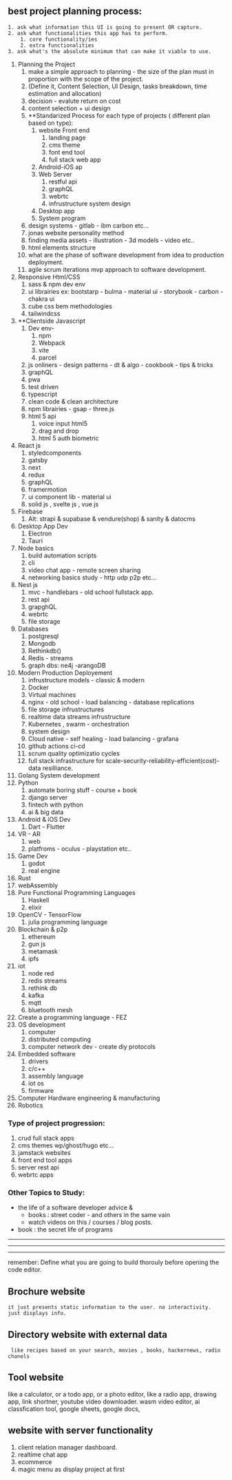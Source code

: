 ## best project planning process:
	1. ask what information this UI is going to present OR capture.
	2. ask what functionalities this app has to perform.
		1. core functionality/ies
		2. extra functionalities
	3. ask what's the absolute minimum that can make it viable to use.


1. Planning the Project 
	1. make a simple approach to planning - the size of the plan must in proportion with the scope of the project.
	2. (Define it, Content Selection, UI Design, tasks breakdown, time estimation and allocation)
	3. decision - evalute return on cost
	4. content selection + ui design
	5. **Standarized Process for each type of projects ( different plan based on type):
		1. website Front end
			1. landing page
			2. cms theme
			3. font end tool
			4. full stack web app
		2. Android-iOS ap
		3. Web Server 
			1. restful api
			2. graphQL
			3. webrtc
			4. infrustructure system design
		4. Desktop app
		5. System program
	6. design systems - gitlab - ibm carbon etc...
	7. jonas website personality method
	8. finding media assets - illustration - 3d models - video etc..
	9. html elements structure
	10. what are the phase of software development from idea to production deployment.
	11. agile scrum iterations mvp approach to software development.
3. Responsive Html/CSS 
	1. sass & npm dev env
	2. ui librairies ex: bootstarp - bulma - material ui - storybook - carbon - chakra ui
	3. cube css bem  methodologies
	4. tailwindcss
4. **Clientside Javascript
	1.  Dev env- 
		1. npm
		2. Webpack
		3. vite
		4. parcel
	2. js onliners - design patterns - dt & algo - cookbook - tips & tricks
	3. graphQL
	4. pwa
	5. test driven
	6. typescript
	7. clean code & clean architecture
	8. npm librairies - gsap - three.js
	9. html 5 api
		1. voice input html5
		2. drag and drop
		3. html 5 auth biometric
5. React js
	1. styledcomponents
	2. gatsby
	3. next
	4. redux
	5. graphQL
	6. framermotion
	7. ui component lib - material ui
	8. solid js  , svelte js , vue js 
6. Firebase
	1. Alt:  strapi & supabase & vendure(shop) & sanity & datocms 
8. Desktop App Dev
	1. Electron
	2. Tauri
9. Node basics
	1. build automation scripts
	2. cli
	3. video chat app - remote screen sharing
	4. networking basics study - http udp p2p etc...
10. Nest js 
	1. mvc - handlebars - old school fullstack app. 
	2. rest api
	3. grapghQL
	4. webrtc
	5. file storage
11. Databases
	1. postgresql
	2. Mongodb
	3. Rethinkdb()
	4. Redis - streams
	5. graph dbs: ne4j -arangoDB
12. Modern Production Deployement
	1. infrustructure models - classic & modern
	2. Docker 
	3. Virtual machines
	4. nginx - old school  - load balancing - database replications
	5. file storage infrustructures 
	6. realtime data streams infrustructure
	7. Kubernetes , swarm - orchestration
	8. system design
	9. Cloud native - self healing - load balancing - grafana
	10. github actions ci-cd
	11. scrum quality optimizatio cycles
	12. full stack infrastructure for scale-security-reliability-efficient(cost)-data resilliance.
13. Golang System development
14. Python
	1. automate boring stuff - course + book
	2. django server 
	3. fintech with python
	4. ai & big data 
15. Android & iOS Dev
	1.  Dart - Flutter
16. VR - AR 
	1. web
	2. platfroms - oculus - playstation  etc..
17. Game Dev
	1. godot
	2. real engine
18. Rust
19. webAssembly
20. Pure Functional Programming Languages
	1. Haskell
	2. elixir
21. OpenCV - TensorFlow
	1. julia programming language
22. Blockchain & p2p
	1. ethereum
	2. gun js
	3. metamask
	4. ipfs
23. iot 
	1. node red
	2. redis streams
	3. rethink db
	4. kafka
	5. mqtt
	6. bluetooth mesh
24. Create a programming language - FEZ
25. OS development
	1. computer 
	2. distributed computing
	3. computer network dev - create diy protocols
26. Embedded software
	1. drivers
	2. c/c++
	3. assembly language
	4. iot os
	5. firmware
27. Computer Hardware engineering & manufacturing
28. Robotics

### Type of project progression:

1. crud full stack apps
2. cms themes wp/ghost/hugo etc...
3. jamstack websites
4. front end tool apps 
5. server rest api 
6. webrtc apps

### Other Topics to Study:
 - the life of a software developer advice & 
	 - books : street coder - and others in the same vain
	 - watch videos on this / courses / blog posts.
 - book : the secret life of programs


----
-----
-----
remember: Define what you are going to build thorouly before opening the code editor.

## Brochure website
	it just presents static information to the user. no interactivity. just displays info.


## Directory website with external data
	 like recipes based on your search, movies , books, hackernews, radio chanels


## Tool website
like a calculator, or a todo app, or a photo editor, like a radio app, drawing app, link shortner, youtube video downloader. wasm video editor, ai classfication tool,  google sheets, google docs,


## website with server functionality

1. client relation manager dashboard.
2. realtime chat app
3. ecommerce 
1. magic menu as display project at first
